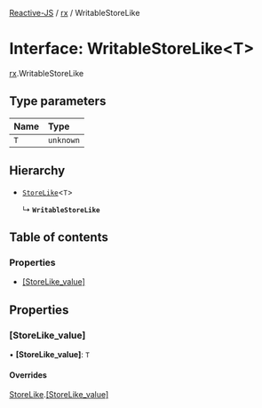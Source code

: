 [Reactive-JS](../README.md) / [rx](../modules/rx.md) / WritableStoreLike

# Interface: WritableStoreLike<T\>

[rx](../modules/rx.md).WritableStoreLike

## Type parameters

| Name | Type |
| :------ | :------ |
| `T` | `unknown` |

## Hierarchy

- [`StoreLike`](rx.StoreLike.md)<`T`\>

  ↳ **`WritableStoreLike`**

## Table of contents

### Properties

- [[StoreLike\_value]](rx.WritableStoreLike.md#[storelike_value])

## Properties

### [StoreLike\_value]

• **[StoreLike\_value]**: `T`

#### Overrides

[StoreLike](rx.StoreLike.md).[[StoreLike_value]](rx.StoreLike.md#[storelike_value])
